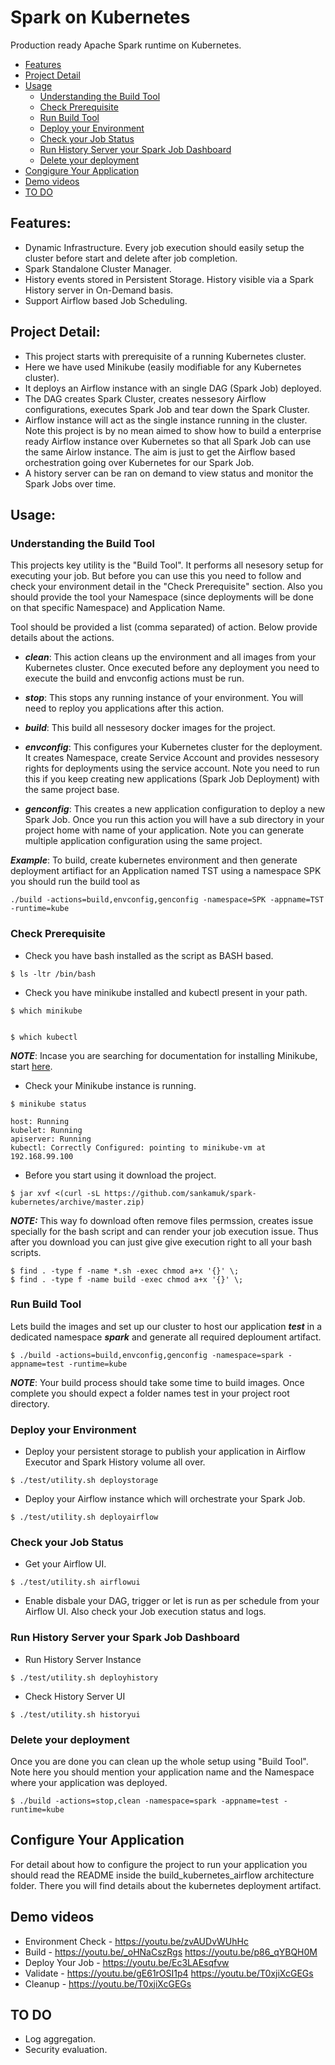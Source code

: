 # Spark on Kubernetes

Production ready Apache Spark runtime on Kubernetes.


- [Features](#features)
- [Project Detail](#project-detail)
- [Usage](#usage)
  * [Understanding the Build Tool](#understanding-the-build-tool)
  * [Check Prerequisite](#check-prerequisite)
  * [Run Build Tool](#run-build-tool)
  * [Deploy your Environment](#deploy-your-environment)
  * [Check your Job Status](#check-your-job-status)
  * [Run History Server your Spark Job Dashboard](#run-history-server-your-spark-job-dashboard)
  * [Delete your deployment](#delete-your-deployment)
- [Congigure Your Application](#configure-your-application)
- [Demo videos](#demo-videos)
- [TO DO](#to-do)


## Features:

* Dynamic Infrastructure. Every job execution should easily setup the cluster before start and delete after job completion.
* Spark Standalone Cluster Manager.
* History events stored in Persistent Storage. History visible via a Spark History server in On-Demand basis.
* Support Airflow based Job Scheduling.



## Project Detail:

- This project starts with prerequisite of a running Kubernetes cluster. 
- Here we have used Minikube (easily modifiable for any Kubernetes cluster).
- It deploys an Airflow instance with an single DAG (Spark Job) deployed.
- The DAG creates Spark Cluster, creates nessesory Airflow configurations, executes Spark Job and tear down the Spark Cluster.
- Airflow instance will act as the single instance running in the cluster. Note this project is by no mean aimed to show how to build a enterprise ready Airflow instance over Kubernetes so that all Spark Job can use the same Airlow instance. The aim is just to get the Airflow based orchestration going over Kubernetes for our Spark Job.
- A history server can be ran on demand to view status and monitor the Spark Jobs over time.



## Usage:

### Understanding the Build Tool

This projects key utility is the "Build Tool". It performs all nesesory setup for executing your job. But before you can use this you need to follow and check your environment detail in the "Check Prerequisite" section. Also you should provide the tool your Namespace (since deployments will be done on that specific Namespace) and Application Name.

Tool should be provided a list (comma separated) of action. Below provide details about the actions.

- ***clean***: This action cleans up the environment and all images from your Kubernetes cluster. Once executed before any deployment you need to execute the build and envconfig actions must be run.

- ***stop***: This stops any running instance of your environment. You will need to reploy you applications after this action.

- ***build***: This build all nessesory docker images for the project.

- ***envconfig***: This configures your Kubernetes cluster for the deployment. It creates Namespace, create Service Account and provides nessesory rights for deployments using the service account. Note you need to run this if you keep creating new applications (Spark Job Deployment) with the same project base.

- ***genconfig***: This creates a new application configuration to deploy a new Spark Job. Once you run this action you will have a sub directory in your project home with name of your application. Note you can generate multiple application configuration using the same project.

***Example***: To build, create kubernetes environment and then generate deployment artifiact for an Application named TST using a namespace SPK you should run the build tool as

```
./build -actions=build,envconfig,genconfig -namespace=SPK -appname=TST -runtime=kube
```


### Check Prerequisite

- Check you have bash installed as the script as BASH based.

```
$ ls -ltr /bin/bash
```

- Check you have minikube installed and kubectl present in your path.

```
$ which minikube


$ which kubectl

```

***NOTE***: Incase you are searching for documentation for installing Minikube, start [here](https://kubernetes.io/docs/tasks/tools/install-minikube/ "Minikube Install").

- Check your Minikube instance is running.

```
$ minikube status

host: Running
kubelet: Running
apiserver: Running
kubectl: Correctly Configured: pointing to minikube-vm at 192.168.99.100

```

- Before you start using it download the project.

```
$ jar xvf <(curl -sL https://github.com/sankamuk/spark-kubernetes/archive/master.zip)
```

***NOTE:*** This way fo download often remove files permssion, creates issue specially for the bash script and can render your job execution issue. Thus after you download you can just give give execution right to all your bash scripts.
```
$ find . -type f -name *.sh -exec chmod a+x '{}' \;
$ find . -type f -name build -exec chmod a+x '{}' \;
```

### Run Build Tool 

Lets build the images and set up our cluster to host our application ***test*** in a dedicated namespace ***spark***
 and generate all required deploument artifact.

```
$ ./build -actions=build,envconfig,genconfig -namespace=spark -appname=test -runtime=kube
```

***NOTE***: Your build process should take some time to build images. Once complete you should expect a folder names test in your project root directory.


### Deploy your Environment

- Deploy your persistent storage to publish your application in Airflow Executor and Spark History volume all over.

```
$ ./test/utility.sh deploystorage
``` 

- Deploy your Airflow instance which will orchestrate your Spark Job.

```
$ ./test/utility.sh deployairflow
```


### Check your Job Status

- Get your Airflow UI. 

```
$ ./test/utility.sh airflowui
```

- Enable disbale your DAG, trigger or let is run as per schedule from your Airflow UI. Also check your Job execution status and logs.


### Run History Server your Spark Job Dashboard

- Run History Server Instance

```
$ ./test/utility.sh deployhistory
```

- Check History Server UI

```
$ ./test/utility.sh historyui
```


### Delete your deployment

Once you are done you can clean up the whole setup using "Build Tool". Note here you should mention your application name and the Namespace where your application was deployed.

```
$ ./build -actions=stop,clean -namespace=spark -appname=test -runtime=kube

```



## Configure Your Application

For detail about how to configure the project to run your application you should read the README inside the build_kubernetes_airflow architecture folder. There you will find details about the kubernetes deployment artifact.



## Demo videos

* Environment Check - https://youtu.be/zvAUDvWUhHc
* Build - https://youtu.be/_oHNaCszRgs 		https://youtu.be/p86_qYBQH0M
* Deploy Your Job - https://youtu.be/Ec3LAEsqfvw
* Validate - https://youtu.be/gE61rOSI1p4		https://youtu.be/T0xjiXcGEGs
* Cleanup - https://youtu.be/T0xjiXcGEGs


## TO DO

- Log aggregation.
- Security evaluation.



